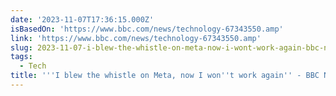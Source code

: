 ```yaml
---
date: '2023-11-07T17:36:15.000Z'
isBasedOn: 'https://www.bbc.com/news/technology-67343550.amp'
link: 'https://www.bbc.com/news/technology-67343550.amp'
slug: 2023-11-07-i-blew-the-whistle-on-meta-now-i-wont-work-again-bbc-news
tags:
  - Tech
title: '''I blew the whistle on Meta, now I won''t work again'' - BBC News'
---
```


